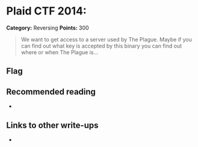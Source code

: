 # Plaid CTF 2014: 

**Category:** Reversing
**Points:** 300

> We want to get access to a server used by The Plague. Maybe if you can find out what key is accepted by this binary you can find out where or when The Plague is...

## Flag


## Recommended reading
* <NONE>

## Links to other write-ups
* <NONE>

